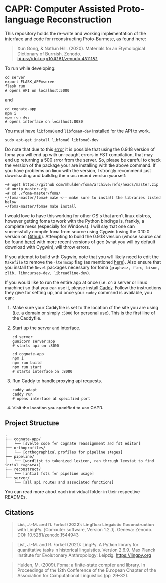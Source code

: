 # CAPR: Computer Assisted Proto-language Reconstruction

This repository holds the re-write and working implementation of the interface and code for reconstructing Proto-Burmese, as found here:

> Xun Gong, & Nathan Hill. (2020). Materials for an Etymological Dictionary of Burmish. Zenodo. https://doi.org/10.5281/zenodo.4311182

To run while developing:

```
cd server
export FLASK_APP=server
flask run
# opens API on localhost:5000
```
and
```
cd cognate-app
npm i
npm run dev
# opens interface on localhost:8080
```

You must have `libfoma0` and `libfoma0-dev` installed for the API to work.
```
sudo apt-get install libfoma0 libfoma0-dev
```
Do note that due to this [error](https://github.com/mhulden/foma/issues/97) it is possible that using the 0.9.18 version of foma you will end up with un-caught errors in FST compilation, that may end up returning a 500 error from the server. So, please be careful to check the version of the package your are installing with the above command. If you have problems on linux with the version, I strongly recommend just downloading and building the most recent version yourself:
```
~# wget https://github.com/mhulden/foma/archive/refs/heads/master.zip
~# unzip master.zip
~# cd ./foma-master/foma/
~/foma-master/foma# make <-- make sure to install the libraries listed below
~/foma-master/foma# make install 
```

I would love to have this working for other OS's that aren't linux distros, however getting foma to work with the Python bindings is, frankly, a complete mess (especially for Windows). I will say that one can successfully compile foma from source using Cygwin (using the 0.10.0 version on [Github](https://github.com/mhulden/foma)). Attempting to build the 0.9.18 version (whose source can be found [here](https://bitbucket.org/mhulden/foma/downloads/)) with more recent versions of gcc (what you will by default download with Cygwin), will throw errors.

If you attempt to build with Cygwin, note that you will likely need to edit the `Makefile` to remove the `-ltermcap` flag (as mentioned [here](http://damir.cavar.me/compiling-foma-on-windows-with-cygwin)). Also ensure that you install the `Devel` packages necessary for foma (`graphviz, flex, bison, zlib, libncurses-dev, libreadline-dev`).

If you would like to run the entire app at once (i.e. on a server or linux machine) so that you can use it, please install [Caddy](https://caddyserver.com/). Follow the instructions they give for setting up, and once your `caddy` command is available, you can:

1. Make sure your Caddyfile is set to the location of the site you are using (i.e. a domain or simply `:5000` for personal use). This is the first line of the Caddyfile.
2. Start up the server and interface.
    ```
    cd server
    gunicorn server:app
    # starts api on :8000

    cd cognate-app
    npm i
    npm run build
    npm run start
    # starts interface on :8080
    ```

3. Run Caddy to handle proxying api requests.
    ```
    caddy adapt
    caddy run
    # opens interface at specified port
    ```

4. Visit the location you specified to use CAPR.


## Project Structure
```
.
├── cognate-app/
│   └── [svelte code for cognate reassignment and fst editor]
├── orthoprofiles/
│   └── [orthographical profiles for pipeline stages]
├── pipeline/
│   └── [wordlist to tokenized lexicon, ran through lexstat to find intial cognates]
├── reconstruct/
│   └── [intial fsts for pipeline usage]
└── server/
    └── [all api routes and associated functions]
```

You can read more about each individual folder in their respective READMEs.

## Citations

> List, J.-M. and R. Forkel (2022): LingRex: Linguistic Reconstruction with LingPy. [Computer software, Version 1.2.0]. Geneva: Zenodo. DOI: 10.5281/zenodo.1544943


> List, J.-M. and R. Forkel (2021): LingPy. A Python library for quantitative tasks in historical linguistics. Version 2.6.9. Max Planck Institute for Evolutionary Anthropology: Leipzig. https://lingpy.org


> Hulden, M. (2009). Foma: a finite-state compiler and library. In Proceedings of the 12th Conference of the European Chapter of the Association for Computational Linguistics (pp. 29–32).